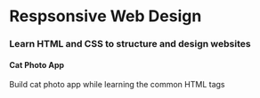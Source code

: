 # Respsonsive Web Design

### Learn HTML and CSS to structure and design websites

#### Cat Photo App

Build cat photo app while learning the common HTML tags 
